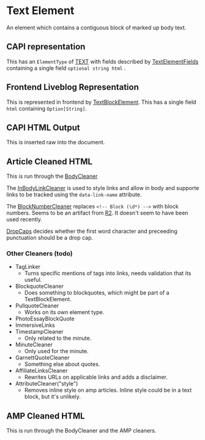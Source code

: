 # Text Element

An element which contains a contiguous block of marked up body text.

## CAPI representation

This has an `ElementType` of [TEXT](https://github.com/guardian/content-api-models/blob/master/models/src/main/thrift/content/v1.thrift#L45) with fields described by [TextElementFields](https://github.com/guardian/content-api-models/blob/master/models/src/main/thrift/content/v1.thrift#L377) containing a single field `optional string html` .

## Frontend Liveblog Representation

This is represented in frontend by [TextBlockElement](https://github.com/guardian/frontend/blob/9a2e342437858c621b39eda3ea459e893770af93/common/app/model/liveblog/BlockElement.scala#L9). This has a single field `html` containing `Option[String]`.

## CAPI HTML Output

This is inserted raw into the document.

## Article Cleaned HTML

This is run through the [BodyCleaner](https://github.com/guardian/frontend/blob/ffe63354bb03cc2628ad15d65c4294e9c97e52d1/article/app/views/package.scala#L39)

The [InBodyLinkCleaner](https://github.com/guardian/frontend/blob/bb83dabb21aea326c67168d0e0d3f6d4ccef6af5/common/app/views/support/HtmlCleaner.scala#L225) is used to style links and allow in body and supporte links to be tracked using the `data-link-name` attribute.

The [BlockNumberCleaner](https://github.com/guardian/frontend/blob/bb83dabb21aea326c67168d0e0d3f6d4ccef6af5/common/app/views/support/HtmlCleaner.scala#L30) replaces `<!-- Block (\d*) -->` with block numbers. Seems to be an artifact from [R2](https://github.com/search?p=2&q=org%3Aguardian+%22%3C%21--+Block+%28%5Cd%2A%29+--%3E%22&type=Code). It doesn't seem to have been used recently.

[DropCaps](https://github.com/guardian/frontend/blob/bb83dabb21aea326c67168d0e0d3f6d4ccef6af5/common/app/views/support/HtmlCleaner.scala#L539) decides whether the first word character and preceeding punctuation should be a drop cap.

### Other Cleaners (todo)

- TagLinker
    - Turns specific mentions of tags into links, needs validation that its useful.
- BlockquoteCleaner
    - Does something to blockquotes, which might be part of a TextBlockElement.
- PullquoteCleaner
    - Works on its own element type.
- PhotoEssayBlockQuote
- ImmersiveLinks
- TimestampCleaner
    - Only related to the minute.
- MinuteCleaner
    - Only used for the minute.
- GarnettQuoteCleaner
    - Something else about quotes.
- AffiliateLinksCleaner
    - Rewrites URLs on applicable links and adds a disclaimer.
- AttributeCleaner("style")
    - Removes inline style on amp articles. Inline style could be in a text block, but it's unlikely.



## AMP Cleaned HTML

This is run through the BodyCleaner and the AMP cleaners.
